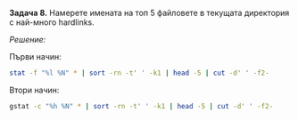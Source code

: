 **Задача 8.** Намерете имената на топ 5 файловете в текущата директория с най-много hardlinks.

*Решение:*

Първи начин:

```sh
stat -f "%l %N" * | sort -rn -t' ' -k1 | head -5 | cut -d' ' -f2- 
```

Втори начин:

```sh
gstat -c "%h %N" * | sort -rn -t' ' -k1 | head -5 | cut -d' ' -f2- 
```
